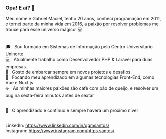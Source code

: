 ### Opa! E ai? 👋

Meu nome é Gabriel Maciel, tenho 20 anos, conheci programação em 2011, e tornei parte da minha vida em 2016, a paixão por resolver problemas me trouxe para esse universo mágico! :computer:

<br/> :mortar_board: &nbsp; Sou formado em Sistemas de Informação pelo Centro Universitário Uninorte
<br/> :computer: &nbsp; Atualmente trabalho como Desenvolvedor PHP & Laravel para duas empresas.
<br/> :seat: &nbsp; Gosto de embarcar sempre em novos projetos e desafios.
<br/> :green_heart: &nbsp; Focando meu aprendizado em algumas tecnologias Front-End, como Vue e Nuxt.js
<br/> :coffee: &nbsp; As minhas maiores paixões são café com pão de queijo, e resolver um bug na sexta-feira minutos antes de sextar

<br/> :rocket: &nbsp; O aprendizado é contínuo e sempre haverá um próximo nível

<br/> LinkedIn: https://www.linkedin.com/in/ggmsantos/
<br/> Instagram: https://www.instagram.com/https.santos/

